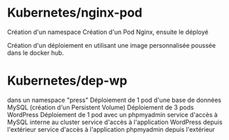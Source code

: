 # Kubernetes/nginx-pod
Création d'un namespace
Création d'un Pod Nginx, ensuite le déployé 

Création d'un déploiement en utilisant une image personnalisée poussée dans le docker hub.


# Kubernetes/dep-wp

 dans un namespace "press"
 Déploiement de 1 pod d'une base de données MySQL (création d'un Persistent Volume)
 Déploiement de 3 pods WordPress
 Déploiement de 1 pod avec un phpmyadmin
 service d'accès à MySQL interne au cluster
 service d'accès à l'application WordPress depuis l'extérieur
 service d'accès à l'application phpmyadmin depuis l'extérieur
